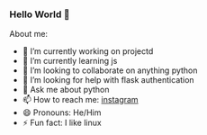 ### Hello World 👋

<!--
**GreyHat2/GreyHat2** is a ✨ _special_ ✨ repository because its `README.md` (this file) appears on your GitHub profile.-->

About me:

- 🔭 I’m currently working on projectd
- 🌱 I’m currently learning js
- 👯 I’m looking to collaborate on anything python
- 🤔 I’m looking for help with flask authentication
- 💬 Ask me about python
- 📫 How to reach me: [instagram](https://www.instagram.com/ransom_wis/)
- 😄 Pronouns: He/Him
- ⚡ Fun fact: I like linux
